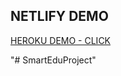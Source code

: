 ## NETLIFY DEMO
[HEROKU DEMO - CLICK ](https://smartedu-oguzcanuzunoner.herokuapp.com/)

"# SmartEduProject" 

